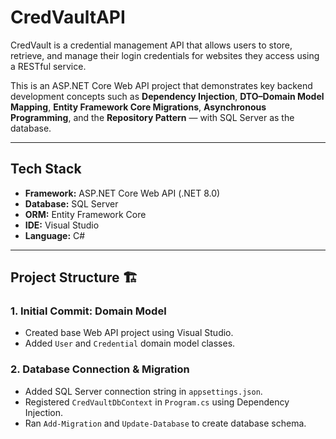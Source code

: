 # CredVaultAPI

CredVault is a credential management API that allows users to store, retrieve, and manage their login credentials for websites they access using a RESTful service.

This is an ASP.NET Core Web API project that demonstrates key backend development concepts such as **Dependency Injection**, **DTO–Domain Model Mapping**, **Entity Framework Core Migrations**, **Asynchronous Programming**, and the **Repository Pattern** — with SQL Server as the database.

---

## Tech Stack

- **Framework:** ASP.NET Core Web API (.NET 8.0)
- **Database:** SQL Server
- **ORM:** Entity Framework Core
- **IDE:** Visual Studio 
- **Language:** C#

---

## Project Structure 🏗️

### 1. Initial Commit: Domain Model
- Created base Web API project using Visual Studio.
- Added `User` and `Credential` domain model classes.

### 2. Database Connection & Migration
- Added SQL Server connection string in `appsettings.json`.
- Registered `CredVaultDbContext` in `Program.cs` using Dependency Injection.
- Ran `Add-Migration` and `Update-Database` to create database schema.




